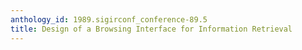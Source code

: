 ```yaml
---
anthology_id: 1989.sigirconf_conference-89.5
title: Design of a Browsing Interface for Information Retrieval
---
```

